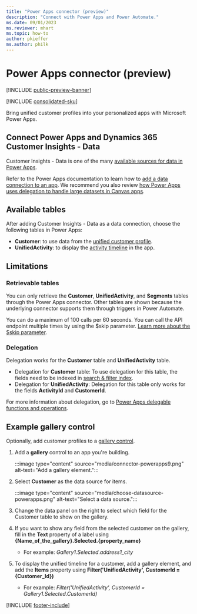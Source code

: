 ```yaml
---
title: "Power Apps connector (preview)"
description: "Connect with Power Apps and Power Automate."
ms.date: 09/01/2023
ms.reviewer: mhart
ms.topic: how-to
author: pkieffer
ms.author: philk
---
```


# Power Apps connector (preview)

[!INCLUDE [public-preview-banner](includes/public-preview-banner.md)]

[!INCLUDE [consolidated-sku](./includes/consolidated-sku.md)]

Bring unified customer profiles into your personalized apps with Microsoft Power Apps.

## Connect Power Apps and Dynamics 365 Customer Insights - Data

Customer Insights - Data is one of the many [available sources for data in Power Apps](/powerapps/maker/canvas-apps/working-with-data-sources).

Refer to the Power Apps documentation to learn how to [add a data connection to an app](/powerapps/maker/canvas-apps/add-data-connection). We recommend you also review [how Power Apps uses delegation to handle large datasets in Canvas apps](/powerapps/maker/canvas-apps/delegation-overview).

## Available tables

After adding Customer Insights - Data as a data connection, choose the following tables in Power Apps:

- **Customer**: to use data from the [unified customer profile](customer-profiles.md).
- **UnifiedActivity**: to display the [activity timeline](activities.md) in the app.

## Limitations

### Retrievable tables

You can only retrieve the **Customer**, **UnifiedActivity**, and **Segments** tables through the Power Apps connector. Other tables are shown because the underlying connector supports them through triggers in Power Automate.

You can do a maximum of 100 calls per 60 seconds. You can call the API endpoint multiple times by using the $skip parameter. [Learn more about the $skip parameter](/connectors/customerinsights/#get-items-from-a-table).

### Delegation

Delegation works for the **Customer** table and **UnifiedActivity** table.

- Delegation for **Customer** table: To use delegation for this table, the fields need to be indexed in [search & filter index](search-filter-index.md).  
- Delegation for **UnifiedActivity**: Delegation for this table only works for the fields **ActivityId** and **CustomerId**.  

For more information about delegation, go to [Power Apps delegable functions and operations](/powerapps/maker/canvas-apps/delegation-overview).

## Example gallery control

Optionally, add customer profiles to a [gallery control](/powerapps/maker/canvas-apps/add-gallery).

1. Add a **gallery** control to an app you're building.
  
   :::image type="content" source="media/connector-powerapps9.png" alt-text="Add a gallery element.":::

1. Select **Customer** as the data source for items.

   :::image type="content" source="media/choose-datasource-powerapps.png" alt-text="Select a data source.":::

1. Change the data panel on the right to select which field for the Customer table to show on the gallery.

1. If you want to show any field from the selected customer on the gallery, fill in the **Text** property of a label using **{Name_of_the_gallery}.Selected.{property_name}**  
    - For example: _Gallery1.Selected.address1_city_

1. To display the unified timeline for a customer, add a gallery element, and add the **Items** property using **Filter('UnifiedActivity', CustomerId = {Customer_Id})**  
    - For example: _Filter('UnifiedActivity', CustomerId = Gallery1.Selected.CustomerId)_

[!INCLUDE [footer-include](includes/footer-banner.md)]
